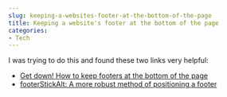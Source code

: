 ```yaml
---
slug: keeping-a-websites-footer-at-the-bottom-of-the-page
title: Keeping a website's footer at the bottom of the page
categories:
- Tech
---
```


I was trying to do this and found these two links very helpful:

 * [Get down! How to keep footers at the bottom of the page](http://matthewjamestaylor.com/blog/keeping-footers-at-the-bottom-of-the-page)
 * [footerStickAlt: A more robust method of positioning a footer](http://www.themaninblue.com/writing/perspective/2005/08/29/)
